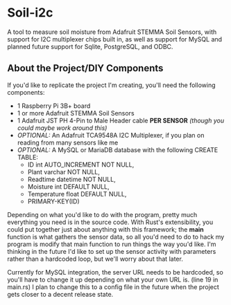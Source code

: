 # Soil-i2c
A tool to measure soil moisture from Adafruit STEMMA Soil Sensors, with support for I2C multiplexer chips built in, as well as support for MySQL and planned future support for Sqlite, PostgreSQL, and ODBC.

## About the Project/DIY Components
If you'd like to replicate the project I'm creating, you'll need the following components:

* 1 Raspberry Pi 3B+ board
* 1 or more Adafruit STEMMA Soil Sensors
* 1 Adafruit JST PH 4-Pin to Male Header cable **PER SENSOR** *(though you could maybe work around this)*
* *OPTIONAL:* An Adafruit TCA9548A I2C Multiplexer, if you plan on reading from many sensors like me
* *OPTIONAL:* A MySQL or MariaDB database with the following CREATE TABLE:
  * ID int AUTO_INCREMENT NOT NULL,
  * Plant varchar NOT NULL,
  * Readtime datetime NOT NULL,
  * Moisture int DEFAULT NULL,
  * Temperature float DEFAULT NULL,
  * PRIMARY-KEY(ID)
  
Depending on what you'd like to do with the program, pretty much everything you need is in the source code. With Rust's extensibility, you could put together just about anything with this framework; the **main** function is what gathers the sensor data, so all you'd need to do to hack my program is modify that main function to run things the way you'd like. I'm thinking in the future I'd like to set up the sensor activity with parameters rather than a hardcoded loop, but we'll worry about that later.

Currently for MySQL integration, the server URL needs to be hardcoded, so you'll have to change it up depending on what your own URL is. (line 19 in main.rs)
I plan to change this to a config file in the future when the project gets closer to a decent release state.
    
